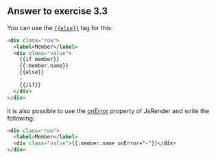 ## Answer to exercise 3.3

You can use the [`{{else}}`](http://www.jsviews.com/#elsetag) tag for this:

``` html
<div class="row">
  <label>Member</label>
  <div class="value">
    {{if member}}
    {{:member.name}}
    {{else}}
    -
    {{/if}}
  </div>
</div>
``` 

It is also possible to use the [onError](http://www.jsviews.com/#onerror@onerror) property of JsRender 
and write the following:

``` html
<div class="row">
  <label>Member</label>
  <div class="value">{{:member.name onError="-"}}</div>
</div>
``` 

